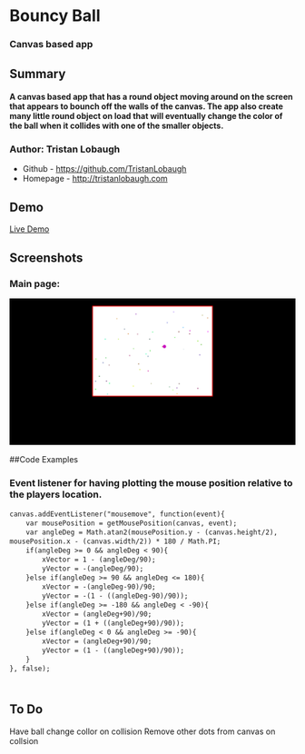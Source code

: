 # Bouncy Ball

### Canvas based app

## Summary

#### A canvas based app that has a round object moving around on the screen that appears to bounch off the walls of the canvas. The app also create many little round object on load that will eventually change the color of the ball when it collides with one of the smaller objects.

### Author: Tristan Lobaugh 
+ Github - https://github.com/TristanLobaugh
+ Homepage - http://tristanlobaugh.com

## Demo

[Live Demo](http://tristanlobaugh.com/bouncyball)

## Screenshots

### Main page:
![alt text](https://raw.githubusercontent.com/TristanLobaugh/bouncyball/master/img/screen_shot.png)


##Code Examples

### Event listener for having plotting the mouse position relative to the players location.
```
canvas.addEventListener("mousemove", function(event){
	var mousePosition = getMousePosition(canvas, event);
	var angleDeg = Math.atan2(mousePosition.y - (canvas.height/2), mousePosition.x - (canvas.width/2)) * 180 / Math.PI;
	if(angleDeg >= 0 && angleDeg < 90){
		xVector = 1 - (angleDeg/90);
		yVector = -(angleDeg/90);
	}else if(angleDeg >= 90 && angleDeg <= 180){
		xVector = -(angleDeg-90)/90;
		yVector = -(1 - ((angleDeg-90)/90));
	}else if(angleDeg >= -180 && angleDeg < -90){
		xVector = (angleDeg+90)/90;
		yVector = (1 + ((angleDeg+90)/90));
	}else if(angleDeg < 0 && angleDeg >= -90){
		xVector = (angleDeg+90)/90;
		yVector = (1 - ((angleDeg+90)/90));
	}
}, false);
```

### 
```

```


## To Do
Have ball change collor on collision
Remove other dots from canvas on collsion